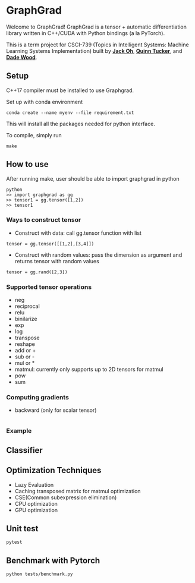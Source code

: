 # GraphGrad

Welcome to GraphGrad! GraphGrad is a tensor + automatic differentiation library written in C++/CUDA with Python bindings (a la PyTorch).

This is a term project for CSCI-739 (Topics in Intelligent Systems: Machine Learning Systems Implementation) built by **[Jack Oh](https://github.com/jack8558)**, **[Quinn Tucker](https://github.com/qxzcode)**, and **[Dade Wood](https://github.com/daw1882)**.

## Setup
C++17 compiler must be installed to use Graphgrad.

Set up with conda environment
```
conda create --name myenv --file requirement.txt
```
This will install all the packages needed for python interface.

To compile, simply run
```
make
```


## How to use
After running make, user should be able to import graphgrad in python

```
python
>> import graphgrad as gg
>> tensor1 = gg.tensor([1,2])
>> tensor1
```

### Ways to construct tensor
- Construct with data: call gg.tensor function with list
```
tensor = gg.tensor([[1,2],[3,4]])
```
- Construct with random values: pass the dimension as argument and returns tensor with random values
```
tensor = gg.rand([2,3])
```


### Supported tensor operations
- neg
- reciprocal
- relu
- binilarize
- exp
- log
- transpose
- reshape
- add or +
- sub or -
- mul or *
- matmul: currently only supports up to 2D tensors for matmul
- pow
- sum

### Computing gradients
- backward (only for scalar tensor)
```

```

### Example

## Classifier

## Optimization Techniques
- Lazy Evaluation
- Caching transposed matrix for matmul optimization
- CSE(Common subexpression elimination)
- CPU optimization
- GPU optimization

## Unit test
```
pytest
```

## Benchmark with Pytorch
```
python tests/benchmark.py
```
